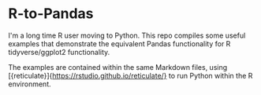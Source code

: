 # R-to-Pandas

I'm a long time R user moving to Python. This repo compiles some useful examples
that demonstrate the equivalent Pandas functionality for R tidyverse/ggplot2
functionality.

The examples are contained within the same Markdown files, using
[{reticulate}]{https://rstudio.github.io/reticulate/} to run Python within the R
environment.
